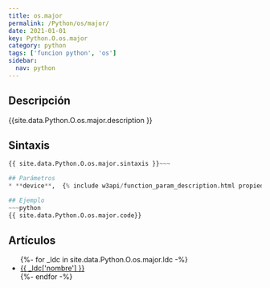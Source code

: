 ```yaml
---
title: os.major
permalink: /Python/os/major/
date: 2021-01-01
key: Python.O.os.major
category: python
tags: ['funcion python', 'os']
sidebar: 
  nav: python
---
```


## Descripción
{{site.data.Python.O.os.major.description }}

## Sintaxis
~~~python
{{ site.data.Python.O.os.major.sintaxis }}~~~

## Parámetros
* **device**,  {% include w3api/function_param_description.html propiedad=site.data.Python.O.os.major valor="device" %}

## Ejemplo
~~~python
{{ site.data.Python.O.os.major.code}}
~~~

## Artículos
<ul>
{%- for _ldc in site.data.Python.O.os.major.ldc -%}
   <li>
       <a href="{{_ldc['url'] }}">{{ _ldc['nombre'] }}</a>
   </li>
{%- endfor -%}
</ul>
